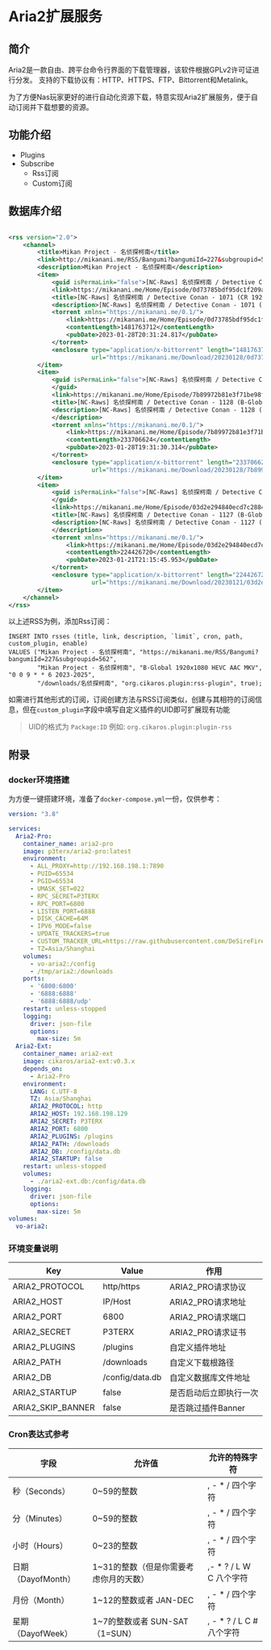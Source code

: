 # Aria2扩展服务

## 简介

Aria2是一款自由、跨平台命令行界面的下载管理器，该软件根据GPLv2许可证进行分发。 支持的下载协议有：HTTP、HTTPS、FTP、Bittorrent和Metalink。

为了方便Nas玩家更好的进行自动化资源下载，特意实现Aria2扩展服务，便于自动订阅并下载想要的资源。

## 功能介绍

- Plugins
- Subscribe
    - Rss订阅
    - Custom订阅

## 数据库介绍

```xml

<rss version="2.0">
    <channel>
        <title>Mikan Project - 名侦探柯南</title>
        <link>http://mikanani.me/RSS/Bangumi?bangumiId=227&subgroupid=562</link>
        <description>Mikan Project - 名侦探柯南</description>
        <item>
            <guid isPermaLink="false">[NC-Raws] 名侦探柯南 / Detective Conan - 1071 (CR 1920x1080 AVC AAC MKV)</guid>
            <link>https://mikanani.me/Home/Episode/0d73785bdf95dc1f209a65d5d884c7d48e00fb55</link>
            <title>[NC-Raws] 名侦探柯南 / Detective Conan - 1071 (CR 1920x1080 AVC AAC MKV)</title>
            <description>[NC-Raws] 名侦探柯南 / Detective Conan - 1071 (CR 1920x1080 AVC AAC MKV)[1.38 GB]</description>
            <torrent xmlns="https://mikanani.me/0.1/">
                <link>https://mikanani.me/Home/Episode/0d73785bdf95dc1f209a65d5d884c7d48e00fb55</link>
                <contentLength>1481763712</contentLength>
                <pubDate>2023-01-28T20:31:24.817</pubDate>
            </torrent>
            <enclosure type="application/x-bittorrent" length="1481763712"
                       url="https://mikanani.me/Download/20230128/0d73785bdf95dc1f209a65d5d884c7d48e00fb55.torrent"/>
        </item>
        <item>
            <guid isPermaLink="false">[NC-Raws] 名侦探柯南 / Detective Conan - 1128 (B-Global 1920x1080 HEVC AAC MKV)
            </guid>
            <link>https://mikanani.me/Home/Episode/7b89972b81e3f71be98f5f4f1e73430ee7b41ac3</link>
            <title>[NC-Raws] 名侦探柯南 / Detective Conan - 1128 (B-Global 1920x1080 HEVC AAC MKV)</title>
            <description>[NC-Raws] 名侦探柯南 / Detective Conan - 1128 (B-Global 1920x1080 HEVC AAC MKV)[222.88 MB]
            </description>
            <torrent xmlns="https://mikanani.me/0.1/">
                <link>https://mikanani.me/Home/Episode/7b89972b81e3f71be98f5f4f1e73430ee7b41ac3</link>
                <contentLength>233706624</contentLength>
                <pubDate>2023-01-28T19:31:30.314</pubDate>
            </torrent>
            <enclosure type="application/x-bittorrent" length="233706624"
                       url="https://mikanani.me/Download/20230128/7b89972b81e3f71be98f5f4f1e73430ee7b41ac3.torrent"/>
        </item>
        <item>
            <guid isPermaLink="false">[NC-Raws] 名侦探柯南 / Detective Conan - 1127 (B-Global 1920x1080 HEVC AAC MKV)
            </guid>
            <link>https://mikanani.me/Home/Episode/03d2e294840ecd7c28842f2ff293091c25cfe434</link>
            <title>[NC-Raws] 名侦探柯南 / Detective Conan - 1127 (B-Global 1920x1080 HEVC AAC MKV)</title>
            <description>[NC-Raws] 名侦探柯南 / Detective Conan - 1127 (B-Global 1920x1080 HEVC AAC MKV)[214.03 MB]
            </description>
            <torrent xmlns="https://mikanani.me/0.1/">
                <link>https://mikanani.me/Home/Episode/03d2e294840ecd7c28842f2ff293091c25cfe434</link>
                <contentLength>224426720</contentLength>
                <pubDate>2023-01-21T21:15:45.953</pubDate>
            </torrent>
            <enclosure type="application/x-bittorrent" length="224426720"
                       url="https://mikanani.me/Download/20230121/03d2e294840ecd7c28842f2ff293091c25cfe434.torrent"/>
        </item>
    </channel>
</rss>
```

以上述RSS为例，添加Rss订阅：

```sqlite
INSERT INTO rsses (title, link, description, `limit`, cron, path, custom_plugin, enable)
VALUES ("Mikan Project - 名侦探柯南", "https://mikanani.me/RSS/Bangumi?bangumiId=227&subgroupid=562",
        "Mikan Project - 名侦探柯南", "B-Global 1920x1080 HEVC AAC MKV", "0 0 9 * * 6 2023-2025",
        "/downloads/名侦探柯南", "org.cikaros.plugin:rss-plugin", true);
```

如需进行其他形式的订阅，订阅创建方法与RSS订阅类似，创建与其相符的订阅信息，但在`custom_plugin`字段中填写自定义插件的UID即可扩展现有功能

> UID的格式为 `Package:ID` 例如: `org.cikaros.plugin:plugin-rss`

## 附录

### docker环境搭建

为方便一键搭建环境，准备了`docker-compose.yml`一份，仅供参考：

```yml
version: "3.8"

services:
  Aria2-Pro:
    container_name: aria2-pro
    image: p3terx/aria2-pro:latest
    environment:
      - ALL_PROXY=http://192.168.198.1:7890
      - PUID=65534
      - PGID=65534
      - UMASK_SET=022
      - RPC_SECRET=P3TERX
      - RPC_PORT=6800
      - LISTEN_PORT=6888
      - DISK_CACHE=64M
      - IPV6_MODE=false
      - UPDATE_TRACKERS=true
      - CUSTOM_TRACKER_URL=https://raw.githubusercontent.com/DeSireFire/animeTrackerList/master/AT_all.txt
      - TZ=Asia/Shanghai
    volumes:
      - vo-aria2:/config
      - /tmp/aria2:/downloads
    ports:
      - '6800:6800'
      - '6888:6888'
      - '6888:6888/udp'
    restart: unless-stopped
    logging:
      driver: json-file
      options:
        max-size: 5m
  Aria2-Ext:
    container_name: aria2-ext
    image: cikaros/aria2-ext:v0.3.x
    depends_on:
      - Aria2-Pro
    environment:
      LANG: C.UTF-8
      TZ: Asia/Shanghai
      ARIA2_PROTOCOL: http
      ARIA2_HOST: 192.168.198.129
      ARIA2_SECRET: P3TERX
      ARIA2_PORT: 6800
      ARIA2_PLUGINS: /plugins
      ARIA2_PATH: /downloads
      ARIA2_DB: /config/data.db
      ARIA2_STARTUP: false
    restart: unless-stopped
    volumes:
      - ./aria2-ext.db:/config/data.db
    logging:
      driver: json-file
      options:
        max-size: 5m
volumes:
  vo-aria2:
```

### 环境变量说明

| Key               | Value           | 作用            |
|-------------------|-----------------|---------------|
| ARIA2_PROTOCOL    | http/https      | ARIA2_PRO请求协议 |
| ARIA2_HOST        | IP/Host         | ARIA2_PRO请求地址 |
| ARIA2_PORT        | 6800            | ARIA2_PRO请求端口 |
| ARIA2_SECRET      | P3TERX          | ARIA2_PRO请求证书 |
| ARIA2_PLUGINS     | /plugins        | 自定义插件地址       |
| ARIA2_PATH        | /downloads      | 自定义下载根路径      |
| ARIA2_DB          | /config/data.db | 自定义数据库文件地址    |
| ARIA2_STARTUP     | false           | 是否启动后立即执行一次   |
| ARIA2_SKIP_BANNER | false           | 是否跳过插件Banner  |

### Cron表达式参考

| 字段             | 允许值                      | 允许的特殊字符              |
|----------------|--------------------------|----------------------|
| 秒（Seconds）     | 0~59的整数                  | , - * / 四个字符         |
| 分（Minutes）     | 0~59的整数                  | , - * / 四个字符         |
| 小时（Hours）      | 0~23的整数                  | , - * / 四个字符         |
| 日期（DayofMonth） | 1~31的整数（但是你需要考虑你月的天数）    | ,- * ? / L W C 八个字符  |
| 月份（Month）      | 1~12的整数或者 JAN-DEC        | , - * / 四个字符         |
| 星期（DayofWeek）  | 1~7的整数或者 SUN-SAT （1=SUN） | , - * ? / L C # 八个字符 |

